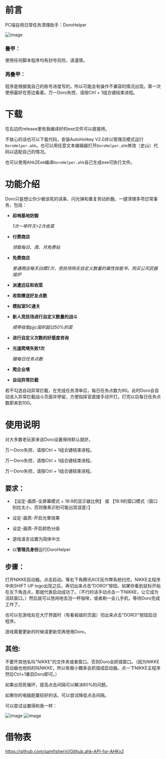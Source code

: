 # 前言

PC端自用日常任务清理助手：DoroHelper

![image](https://github.com/kyokakawaii/DoroHelper/blob/67486160e97713900c43cc2c68e176dd65e1f442/img/preview.png)


### 叠甲：

使用任何脚本程序均有封号风险，请谨慎。

### 再叠甲：

程序是根据我自己的账号进度写的，所以可能会有操作不兼容的情况出现。第一次使用最好在旁边看着。万一Doro失控，请按Ctrl + 1组合键结束进程。


# 下载

在右边的release里有我编译好的exe文件可以直接用。

不放心的话也可以下载代码，安装AutoHotkey V2.0并以管理员模式运行`DoroHelper.ahk`。也可以用任意文本编辑器打开`DoroHelper.ahk`修改（史山）代码以适配自己的情况。

也可以使用Ahk2Exe编译`DoroHelper.ahk`自己生成exe可执行文件。


# 功能介绍

  Doro只是想让你少被该死的读条、闪光弹和重复劳动折磨。一键清理多项日常事务，包括：
  
- **前哨基地防御**
  
  _1次一举歼灭+2次收菜_
  
- **付费商店**
  
  _领取每日、周、月免费钻_
  
- **免费商店**
  
  _普通商店每天白嫖2次，竞技场购买自定义数量的属性技能书，购买公司武器熔炉_

- **派遣远征和收菜**
  
- **收取赠送好友点数**
  
- **模拟室5C通关**
  
- **新人竞技场进行自定义数量的战斗**
  
  _顺带收取pjjc囤积超过50%的菜_

- **进行自定义次数的好感度咨询**
  
- **光速爬塔失败1次**
  
  _蹭每日任务点数_
  
- **爬企业塔**

- **自动异常拦截**

若不勾选自动异常拦截，在完成任务清单后，每日任务点数为90。此时Doro会自动进入异常拦截战斗页面并停留，方便指挥官直接手动开打。打完以后每日任务点数即来到100。

# 使用说明

对大多数老玩家来说Doro设置保持默认就好。

万一Doro失控，请按Ctrl + 1组合键结束进程。

万一Doro失控，请按Ctrl + 1组合键结束进程。

万一Doro失控，请按Ctrl + 1组合键结束进程。

## 要求：

- 【设定-画质-全屏幕模式 + 16:9的显示器比例】   或    【16:9的窗口模式（窗口别拉太小，否则像素识别可能出现误差）】

- 设定-画质-开启光晕效果

- 设定-画质-开启颜色分级
  
- 游戏语言设置为简体中文
  
- 以**管理员身份**运行DoroHelper

## 步骤：

打开NIKKE启动器。点击启动。等右下角腾讯ACE反作弊系统扫完，NIKKE主程序中央SHIFT UP logo出现之后，再切出来点击“DORO!”按钮。如果你看到鼠标开始在左下角连点，那就代表启动成功了。（不行的话手动点击一下NIKKE，让它成为活跃窗口。）然后就可以悠闲地去泡一杯咖啡，或者刷一会儿手机，等待Doro完成工作了。

也可以在游戏处在大厅界面时（有看板娘的页面）切出来点击“DORO!”按钮启动程序。

游戏需要更新的时候请更新完再使用Doro。

## 其他:

不要开其他名叫"NIKKE"的文件夹或者窗口。否则Doro会抓错窗口。（因为NIKKE启动器也他妈的叫NIKKE，所以有极小概率会抓错成启动器。点一下NIKKE主程序然后Ctrl+1重启Doro即可。）

如果出现死循环，提高点击间隔可以解决80%的问题。

如果你的电脑配置较好的话，可以尝试降低点击间隔。

可以尝试设置得和我一样：

![image](https://github.com/kyokakawaii/DoroHelper/blob/67486160e97713900c43cc2c68e176dd65e1f442/img/setting1.png)
![image](https://github.com/kyokakawaii/DoroHelper/blob/67486160e97713900c43cc2c68e176dd65e1f442/img/setting2.png)

# 借物表

<https://github.com/samfisherirl/Github.ahk-API-for-AHKv2>